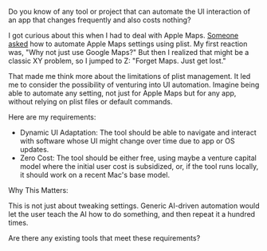 Do you know of any tool or project that can automate the UI interaction of an app that changes frequently and also costs nothing?

I got curious about this when I had to deal with Apple Maps. [Someone asked](https://github.com/8ta4/plist/issues/24#issuecomment-1931474720) how to automate Apple Maps settings using plist. My first reaction was, "Why not just use Google Maps?" But then I realized that might be a classic XY problem, so I jumped to Z: "Forget Maps. Just get lost."

That made me think more about the limitations of plist management. It led me to consider the possibility of venturing into UI automation. Imagine being able to automate any setting, not just for Apple Maps but for any app, without relying on plist files or default commands.

Here are my requirements:

- Dynamic UI Adaptation: The tool should be able to navigate and interact with software whose UI might change over time due to app or OS updates.
- Zero Cost: The tool should be either free, using maybe a venture capital model where the initial user cost is subsidized, or, if the tool runs locally, it should work on a recent Mac's base model.

Why This Matters:

This is not just about tweaking settings. Generic AI-driven automation would let the user teach the AI how to do something, and then repeat it a hundred times.

Are there any existing tools that meet these requirements?
